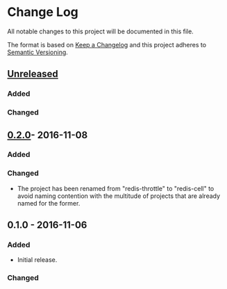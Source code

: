 # Change Log

All notable changes to this project will be documented in this file.

The format is based on [Keep a Changelog](http://keepachangelog.com/) and this
project adheres to [Semantic Versioning](http://semver.org/).

## [Unreleased]
### Added

### Changed

## [0.2.0]- 2016-11-08
### Added

### Changed
- The project has been renamed from "redis-throttle" to "redis-cell" to avoid
  naming contention with the multitude of projects that are already named for
  the former.

## 0.1.0 - 2016-11-06
### Added
- Initial release.

### Changed

[Unreleased]: https://github.com/brandur/redis-cell/compare/v0.1.0...HEAD
[0.2.0]: https://github.com/brandur/redis-cell/compare/v0.1.0...v0.2.0

